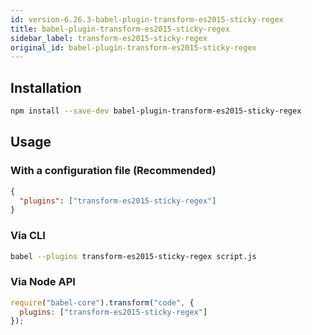 ```yaml
---
id: version-6.26.3-babel-plugin-transform-es2015-sticky-regex
title: babel-plugin-transform-es2015-sticky-regex
sidebar_label: transform-es2015-sticky-regex
original_id: babel-plugin-transform-es2015-sticky-regex
---
```


## Installation

```sh
npm install --save-dev babel-plugin-transform-es2015-sticky-regex
```

## Usage

### With a configuration file (Recommended)

```json
{
  "plugins": ["transform-es2015-sticky-regex"]
}
```

### Via CLI

```sh
babel --plugins transform-es2015-sticky-regex script.js
```

### Via Node API

```javascript
require("babel-core").transform("code", {
  plugins: ["transform-es2015-sticky-regex"]
});
```

